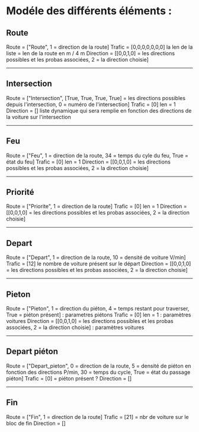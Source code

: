 # Modéle des différents éléments :

## Route

Route = ["Route", 1 = direction de la route]
Trafic = [0,0,0,0,0,0,0] la len de la liste = len de la route en m / 4 m
Direction = [[0,0,1,0] = les directions possibles et les probas associées, 2 = la direction choisie]

---

## Intersection

Route = ["Intersection", [True, True, True, True] = les directions possibles depuis l'intersection, 0 = numéro de l'intersection]
Trafic = [0] len = 1
Direction = [] liste dynamique qui sera remplie en fonction des directions de la voiture sur l'intersection

---

## Feu

Route = ["Feu", 1 = direction de la route, 34 = temps du cyle du feu, True = état du feu]
Trafic = [0] len = 1
Direction = [[0,0,1,0] = les directions possibles et les probas associées, 2 = la direction choisie]

---

## Priorité

Route = ["Priorite", 1 = direction de la route]
Trafic = [0] len = 1
Direction = [[0,0,1,0] = les directions possibles et les probas associées, 2 = la direction choisie]

---

## Depart

Route = ["Depart", 1 = direction de la route, 10 = densité de voiture V/min]
Trafic = [12] le nombre de voiture présent sur le départ
Direction = [[0,0,1,0] = les directions possibles et les probas associées, 2 = la direction choisie]

---

## Pieton

Route = ["Pieton", 1 = direction du piéton, 4 = temps restant pour traverser, True = piéton présent] : parametres piétons
Trafic = [0] len = 1 : paramètres voitures
Direction = [[0,0,1,0] = les directions possibles et les probas associées, 2 = la direction choisie] : paramètres voitures

---

## Depart piéton

Route = ["Depart_pieton", 0 = direction de la route, 5 = densité de piéton en fonction des directions P/min, 30 = temps du cycle, True = état du passage piéton]
Trafic = [0] = piéton présent ?
Direction = []

---

## Fin

Route = ["Fin", 1 = direction de la route]
Trafic = [21] = nbr de voiture sur le bloc de fin
Direction = []

